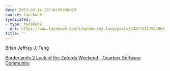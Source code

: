 ```yaml
---
date: 2013-03-14 17:18:00+00:00
source: facebook
syndicated:
- type: facebook
  url: https://www.facebook.com/stephen.roy.tang/posts/322775117844865
title: ''
---
```


Brian Jeffrey J. Tang 

[Borderlands 2 Luck of the Zafords Weekend - Gearbox Software Community](http://www.gearboxsoftware.com/community/articles/1014/borderlands-2-luck-of-the-zafords-weekend)